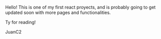 Hello! This is one of my first react proyects, and is probably going to get updated soon with more pages and functionalities.

Ty for reading!

JuanC2